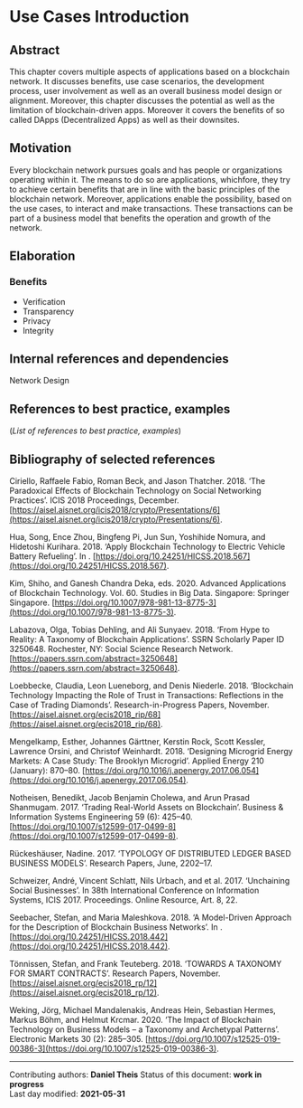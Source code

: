# Use Cases Introduction

## Abstract

This chapter covers multiple aspects of applications based on a blockchain network. It discusses benefits, use case scenarios, the development process, user involvement as well as an overall business model design or alignment.
Moreover, this chapter discusses the potential as well as the limitation of blockchain-driven apps. Moreover it covers the benefits of so called DApps (Decentralized Apps) as well as their downsites.
    
## Motivation

Every blockchain network pursues goals and has people or organizations operating within it. The means to do so are applications, whichfore, they try to achieve certain benefits that are in line with the basic principles of the blockchain network. Moreover, applications enable the possibility, based on the use cases, to interact and make transactions. These transactions can be part of a business model that benefits the operation and growth of the network.
    
## Elaboration

### Benefits
- Verification
- Transparency
- Privacy
- Integrity

## Internal references and dependencies

Network Design
    
## References to best practice, examples  

(*List of references to best practice, examples*)  
	
## Bibliography of selected references

Ciriello, Raffaele Fabio, Roman Beck, and Jason Thatcher. 2018. ‘The Paradoxical Effects of Blockchain Technology on Social Networking Practices’. ICIS 2018 Proceedings, December. [https://aisel.aisnet.org/icis2018/crypto/Presentations/6](https://aisel.aisnet.org/icis2018/crypto/Presentations/6).

Hua, Song, Ence Zhou, Bingfeng Pi, Jun Sun, Yoshihide Nomura, and Hidetoshi Kurihara. 2018. ‘Apply Blockchain Technology to Electric Vehicle Battery Refueling’. In . [https://doi.org/10.24251/HICSS.2018.567](https://doi.org/10.24251/HICSS.2018.567).

Kim, Shiho, and Ganesh Chandra Deka, eds. 2020. Advanced Applications of Blockchain Technology. Vol. 60. Studies in Big Data. Singapore: Springer Singapore. [https://doi.org/10.1007/978-981-13-8775-3](https://doi.org/10.1007/978-981-13-8775-3).

Labazova, Olga, Tobias Dehling, and Ali Sunyaev. 2018. ‘From Hype to Reality: A Taxonomy of Blockchain Applications’. SSRN Scholarly Paper ID 3250648. Rochester, NY: Social Science Research Network. [https://papers.ssrn.com/abstract=3250648](https://papers.ssrn.com/abstract=3250648).

Loebbecke, Claudia, Leon Lueneborg, and Denis Niederle. 2018. ‘Blockchain Technology Impacting the Role of Trust in Transactions: Reflections in the Case of Trading Diamonds’. Research-in-Progress Papers, November. [https://aisel.aisnet.org/ecis2018_rip/68](https://aisel.aisnet.org/ecis2018_rip/68).

Mengelkamp, Esther, Johannes Gärttner, Kerstin Rock, Scott Kessler, Lawrence Orsini, and Christof Weinhardt. 2018. ‘Designing Microgrid Energy Markets: A Case Study: The Brooklyn Microgrid’. Applied Energy 210 (January): 870–80. [https://doi.org/10.1016/j.apenergy.2017.06.054](https://doi.org/10.1016/j.apenergy.2017.06.054).

Notheisen, Benedikt, Jacob Benjamin Cholewa, and Arun Prasad Shanmugam. 2017. ‘Trading Real-World Assets on Blockchain’. Business & Information Systems Engineering 59 (6): 425–40. [https://doi.org/10.1007/s12599-017-0499-8](https://doi.org/10.1007/s12599-017-0499-8).

Rückeshäuser, Nadine. 2017. ‘TYPOLOGY OF DISTRIBUTED LEDGER BASED BUSINESS MODELS’. Research Papers, June, 2202–17.

Schweizer, André, Vincent Schlatt, Nils Urbach, and et al. 2017. ‘Unchaining Social Businesses’. In 38th International Conference on Information Systems, ICIS 2017. Proceedings. Online Resource, Art. 8, 22.

Seebacher, Stefan, and Maria Maleshkova. 2018. ‘A Model-Driven Approach for the Description of Blockchain Business Networks’. In . [https://doi.org/10.24251/HICSS.2018.442](https://doi.org/10.24251/HICSS.2018.442).

Tönnissen, Stefan, and Frank Teuteberg. 2018. ‘TOWARDS A TAXONOMY FOR SMART CONTRACTS’. Research Papers, November. [https://aisel.aisnet.org/ecis2018_rp/12](https://aisel.aisnet.org/ecis2018_rp/12).

Weking, Jörg, Michael Mandalenakis, Andreas Hein, Sebastian Hermes, Markus Böhm, and Helmut Krcmar. 2020. ‘The Impact of Blockchain Technology on Business Models – a Taxonomy and Archetypal Patterns’. Electronic Markets 30 (2): 285–305. [https://doi.org/10.1007/s12525-019-00386-3](https://doi.org/10.1007/s12525-019-00386-3).

________

Contributing authors: **Daniel Theis** 
Status of this document: **work in progress**  
Last day modified: **2021-05-31**